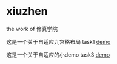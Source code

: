 # xiuzhen
the work of 修真学院

这是一个关于自适应九宫格布局 task1
 [demo](https://cyz980908.github.io/xiuzhen/task1/task1.html)   

这是一个关于自适应的小demo  task3
 [demo](https://cyz980908.github.io/xiuzhen/task3/task3.html)   

